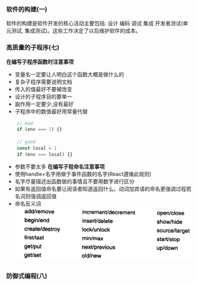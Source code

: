### 软件的构建(一)
软件的构建是软件开发的核心活动主要包括: 设计 编码 调试 集成 开发者测试(单元测试, 集成测试)。这些工作决定了以后维护软件的成本。

### 高质量的子程序(七)
**在编写子程序函数时注意事项**
- 变量名一定要让人明白这个函数大概是做什么的
- 复杂子程序需要说明文档
- 传入的值最好不要被改变
- 设计的子程序目的要单一
- 副作用一定要少,没有最好
- 子程序中的数值最好用常量代替
```js
    // bad
    if (env === 1) {}

    // good
    const local = 1
    if (env === local) {}
```
- 参数不要太多
**在编写子程命名注意事项**
- 使用handle+名字用做于事件函数的名字(React遵循此规则)
- 名字尽量描述出函数做的事情且不要用数字进行区分
- 如果有返回值命名要让阅读者知道返回什么。动词加宾语的命名更强调过程若名词则强调返回值
- 命名反义词
![](../img/Snipaste_2021-06-23_17-22-30.png)

### 防御式编程(八)